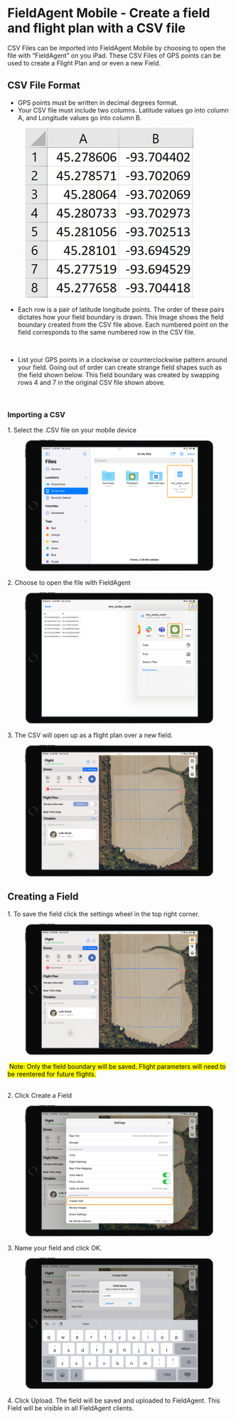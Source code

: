 # FieldAgent Mobile - Create a field and flight plan with a CSV file

CSV Files can be imported into FieldAgent Mobile by choosing to open the file with “FieldAgent” on you iPad. These CSV Files of GPS points can be used to create a Flight Plan and or even a new Field.

## CSV File Format <a href="#csv_file_format" id="csv_file_format"></a>

* GPS points must be written in decimal degrees format.&#x20;
* Your CSV file must include two columns. Latitude values go into column A, and Longitude values go into column B.

<div align="left"><figure><img src="../../.gitbook/assets/csv.jpg" alt=""><figcaption></figcaption></figure></div>

* Each row is a pair of latitude longitude points. The order of these pairs dictates how your field boundary is drawn. This Image shows the field boundary created from the CSV file above. Each numbered point on the field corresponds to the same numbered row in the CSV file.&#x20;

<div align="left"><figure><img src="../../.gitbook/assets/image (244).png" alt=""><figcaption></figcaption></figure></div>

* List your GPS points in a clockwise or counterclockwise pattern around your field. Going out of order can create strange field shapes such as the field shown below. This field boundary was created by swapping rows 4 and 7 in the original CSV file shown above.

<div align="left"><figure><img src="../../.gitbook/assets/image (245).png" alt=""><figcaption></figcaption></figure></div>

### Importing a CSV <a href="#importing_a_csv" id="importing_a_csv"></a>

1\. Select the .CSV file on your mobile device

<div align="left"><figure><img src="../../.gitbook/assets/image (246).png" alt=""><figcaption></figcaption></figure></div>

2\. Choose to open the file with FieldAgent

<div align="left"><figure><img src="../../.gitbook/assets/image (247).png" alt=""><figcaption></figcaption></figure></div>

3\. The CSV will open up as a flight plan over a new field.

<div align="left"><figure><img src="../../.gitbook/assets/image (248).png" alt=""><figcaption></figcaption></figure></div>

## Creating a Field <a href="#creating_a_field" id="creating_a_field"></a>

1\. To save the field click the settings wheel in the top right corner.

<div align="left"><figure><img src="../../.gitbook/assets/image (249).png" alt=""><figcaption></figcaption></figure></div>

<img src="https://static.zohocdn.com/zoho-desk-editor/static/images/file.png" alt="" data-size="line"> <mark style="background-color:yellow;">Note: Only the field boundary will be saved. Flight parameters will need to be reentered for future flights.</mark>

\
2\. Click Create a Field

<div align="left"><figure><img src="../../.gitbook/assets/image (250).png" alt=""><figcaption></figcaption></figure></div>

3\. Name your field and click OK.

<figure><img src="../../.gitbook/assets/image (251).png" alt=""><figcaption></figcaption></figure>

4\. Click Upload. The field will be saved and uploaded to FieldAgent. This Field will be visible in all FieldAgent clients.

<div align="left"><img src="https://support.sentera.com/galleryDocuments/edbsn64a8ce27f8344ed92dbf804ee91df493b8d30523e7c1731c61ce2b6502e875cc061cfccb732fe658e420e3e8fd577e28?inline=true" alt=""></div>
